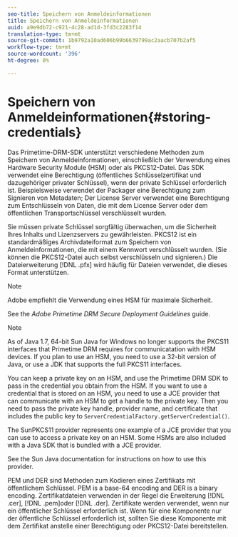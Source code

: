 ```yaml
---
seo-title: Speichern von Anmeldeinformationen
title: Speichern von Anmeldeinformationen
uuid: a9e9db72-c921-4c28-ad1d-3fd3c2283f14
translation-type: tm+mt
source-git-commit: 1b9792a10ad606b99b6639799ac2aacb707b2af5
workflow-type: tm+mt
source-wordcount: '396'
ht-degree: 0%

---
```



# Speichern von Anmeldeinformationen{#storing-credentials}

Das Primetime-DRM-SDK unterstützt verschiedene Methoden zum Speichern von Anmeldeinformationen, einschließlich der Verwendung eines Hardware Security Module (HSM) oder als PKCS12-Datei. Das SDK verwendet eine Berechtigung (öffentliches Schlüsselzertifikat und dazugehöriger privater Schlüssel), wenn der private Schlüssel erforderlich ist. Beispielsweise verwendet der Packager eine Berechtigung zum Signieren von Metadaten; Der License Server verwendet eine Berechtigung zum Entschlüsseln von Daten, die mit dem License Server oder dem öffentlichen Transportschlüssel verschlüsselt wurden.

Sie müssen private Schlüssel sorgfältig überwachen, um die Sicherheit Ihres Inhalts und Lizenzservers zu gewährleisten. PKCS12 ist ein standardmäßiges Archivdateiformat zum Speichern von Anmeldeinformationen, die mit einem Kennwort verschlüsselt wurden. (Sie können die PKCS12-Datei auch selbst verschlüsseln und signieren.) Die Dateierweiterung [!DNL .pfx] wird häufig für Dateien verwendet, die dieses Format unterstützen.

>[!NOTE]
>
>Adobe empfiehlt die Verwendung eines HSM für maximale Sicherheit.
>
>See the *Adobe Primetime DRM Secure Deployment Guidelines* guide.

>[!NOTE]
>
>As of Java 1.7, 64-bit Sun Java for Windows no longer supports the PKCS11 interfaces that Primetime DRM requires for communicatation with HSM devices. If you plan to use an HSM, you need to use a 32-bit version of Java, or use a JDK that supports the full PKCS11 interfaces.

You can keep a private key on an HSM, and use the Primetime DRM SDK to pass in the credential you obtain from the HSM. If you want to use a credential that is stored on an HSM, you need to use a JCE provider that can communicate with an HSM to get a handle to the private key. Then you need to pass the private key handle, provider name, and certificate that includes the public key to `ServerCredentialFactory.getServerCredential()`.

The SunPKCS11 provider represents one example of a JCE provider that you can use to access a private key on an HSM. Some HSMs are also included with a Java SDK that is bundled with a JCE provider.

See the Sun Java documentation for instructions on how to use this provider.

PEM und DER sind Methoden zum Kodieren eines Zertifikats mit öffentlichem Schlüssel. PEM is a base-64 encoding and DER is a binary encoding. Zertifikatdateien verwenden in der Regel die Erweiterung [!DNL .cer], [!DNL .pem]oder [!DNL .der]. Zertifikate werden verwendet, wenn nur ein öffentlicher Schlüssel erforderlich ist. Wenn für eine Komponente nur der öffentliche Schlüssel erforderlich ist, sollten Sie diese Komponente mit dem Zertifikat anstelle einer Berechtigung oder PKCS12-Datei bereitstellen.
